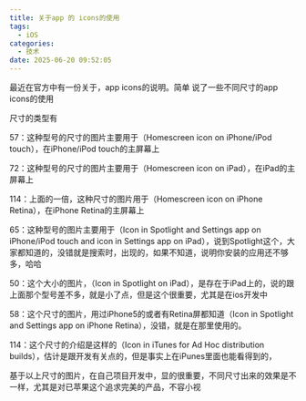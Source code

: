 ```yaml
---
title: 关于app 的 icons的使用
tags:
  - iOS
categories:
  - 技术
date: 2025-06-20 09:52:05
---
```


最近在官方中有一份关于，app icons的说明。简单 说了一些不同尺寸的app icons的使用

尺寸的类型有

57：这种型号的尺寸的图片主要用于（Homescreen icon on iPhone/iPod touch），在iPhone/iPod touch的主屏幕上

72：这种型号的尺寸的图片主要用于（Homescreen icon on iPad），在iPad的主屏幕上

114：上面的一倍，这种尺寸的图片用于（Homescreen icon on iPhone Retina），在iPhone Retina的主屏幕上

65：这种型号的图片主要用于（Icon in Spotlight and Settings app on iPhone/iPod touch and icon in Settings app on iPad），说到Spotlight这个，大家都知道的，没错就是搜索时，出现的，如果不知道，说明你安装的应用还不够多，哈哈

50：这个大小的图片，（Icon in Spotlight on iPad），是存在于iPad上的，说的跟上面那个型号差不多，就是小了点，但是这个很重要，尤其是在ios开发中

58：这个尺寸的图片，用过iPhone5的或者有Retina屏都知道（Icon in Spotlight and Settings app on iPhone Retina），没错，就是在那里使用的。

114：这个尺寸的介绍是这样的（Icon in iTunes for Ad Hoc distribution builds），估计是跟开发有关点的，但是事实上在iPunes里面也能看得到的，

基于以上尺寸的图片，在自己项目开发中，显的很重要，不同尺寸出来的效果是不一样，尤其是对已苹果这个追求完美的产品，不容小视

